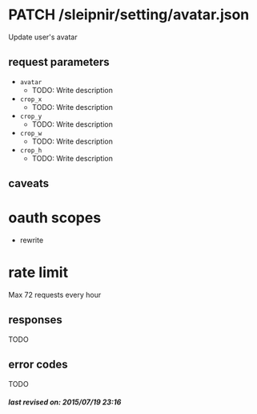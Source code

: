 # PATCH /sleipnir/setting/avatar.json

Update user's avatar

## request parameters

- `avatar`
  - TODO: Write description
- `crop_x`
  - TODO: Write description
- `crop_y`
  - TODO: Write description
- `crop_w`
  - TODO: Write description
- `crop_h`
  - TODO: Write description

## caveats

# oauth scopes

- rewrite

# rate limit

Max 72 requests every hour

## responses

TODO

## error codes

TODO

##### last revised on: 2015/07/19 23:16
